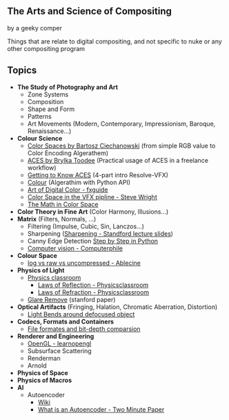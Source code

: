 ## The Arts and Science of Compositing
by a geeky comper

Things that are relate to digital compositing, and not specific to nuke or any other compositing program

## Topics
- **The Study of Photography and Art**
  - Zone Systems
  - Composition
  - Shape and Form
  - Patterns
  - Art Movements (Modern, Contemporary, Impressionism, Baroque, Renaissance...)
- **Colour Science**
  - [Color Spaces by Bartosz Ciechanowski](https://ciechanow.ski/color-spaces/) (from simple RGB value to Color Encoding Algerathem)
  - [ACES by Brylka Toodee](https://www.toodee.de/?page_id=752) (Practical usage of ACES in a freelance workflow)
  - [Getting to Know ACES](https://mixinglight.com/tutorial-series/getting-to-know-aces/) (4-part intro Resolve-VFX)
  - [Colour](https://github.com/colour-science/colour/blob/develop/README.rst) (Algerathim with Python API)
  - [Art of Digital Color - fxguide](https://www.fxguide.com/fxfeatured/the-art-of-digital-color/)
  - [Color Space in the VFX pipline - Steve Wright](https://www.fxecademy.com/color-spaces-of-the-vfx-pipeline)
  - [The Math in Color Space](https://thevfxdesk.com/2019/01/07/colorspace-for-cgi-artist-part-i/)
- **Color Theory in Fine Art** (Color Harmony, Illusions...)
- **Matrix** (Filters, Normals, ...)
  - Filtering (Impulse, Cubic, Sin, Lanczos...)
  - Sharpening ([Sharpening - Standford lecture slides](https://web.stanford.edu/class/cs448f/lectures/2.1/Sharpening.pdf))
  - Canny Edge Detection [Step by Step in Python](https://towardsdatascience.com/canny-edge-detection-step-by-step-in-python-computer-vision-b49c3a2d8123)
  - [Computer vision - Computerphile](https://www.youtube.com/playlist?list=PLzH6n4zXuckoRdljSlM2k35BufTYXNNeF)
- **Colour Space**
  - [log vs raw vs uncompressed - Ablecine](https://www.abelcine.com/articles/blog-and-knowledge/tutorials-and-guides/raw-log-and-uncompressed-explained)
- **Physics of Light**
  - [Physics classroom](https://www.physicsclassroom.com/class)
    - [Laws of Reflection - Physicsclassroom](https://www.physicsclassroom.com/class/refln)
    - [Laws of Refraction - Physicsclassroom](https://www.physicsclassroom.com/class/refrn)
  - [Glare Remove](https://graphics.stanford.edu/papers/glare_removal/glare_removal.pdf) (stanford paper)
- **Optical Artifacts** (Fringing, Halation, Chromatic Aberration, Distortion)
  - [Light Bends around defocused object](https://physics.stackexchange.com/questions/111006/how-does-light-bend-around-my-finger-tip)
- **Codecs, Formats and Containers**
  - [File formates and bit-depth comparsion](https://taukeke.com/2014/10/comparing-bit-depth-and-format-for-colour-grading/)
- **Renderer and Engineering**
  - [OpenGL - learnopengl](https://learnopengl.com/)
  - Subsurface Scattering
  - Renderman
  - Arnold
- **Physics of Space**
- **Physics of Macros**
- **AI**
  - Autoencoder
    - [Wiki](https://en.wikipedia.org/wiki/Autoencoder)
    - [What is an Autoencoder - Two Minute Paper](https://www.youtube.com/watch?v=Rdpbnd0pCiI)
